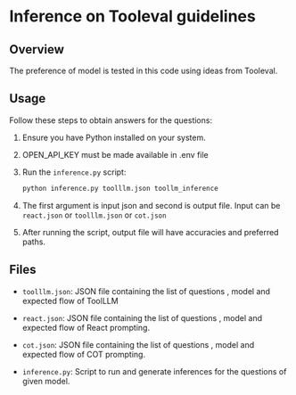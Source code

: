 # Inference on Tooleval guidelines

## Overview

The preference of model is tested in this code using ideas from Tooleval.


## Usage

Follow these steps to obtain answers for the questions:

1. Ensure you have Python installed on your system. 
2. OPEN_API_KEY must be made available in .env file
3. Run the `inference.py` script:

    ```bash
    python inference.py toolllm.json toollm_inference
    ```
4. The first argument is input json and second is output file. Input can be `react.json` or  `toolllm.json` or `cot.json` 
5. After running the script, output file will have accuracies and preferred paths.

## Files

- `toolllm.json`: JSON file containing the list of questions , model and expected flow of ToolLLM
- `react.json`: JSON file containing the list of questions , model and expected flow of React prompting.
- `cot.json`: JSON file containing the list of questions , model and expected flow of COT prompting.

- `inference.py`: Script to run and generate inferences for the questions of given model.